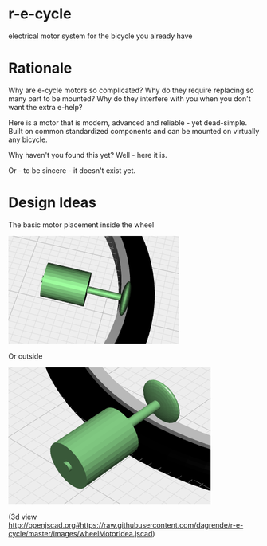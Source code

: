 # r-e-cycle
electrical motor system for the bicycle you already have

# Rationale

Why are e-cycle motors so complicated? Why do they require replacing so many part to be mounted?
Why do they interfere with you when you don't want the extra e-help?

Here is a motor that is modern, advanced and reliable - yet dead-simple. Built on common standardized components and can be mounted on virtually any bicycle.

Why haven't you found this yet? Well - here it is.

Or - to be sincere - it doesn't exist yet.

# Design Ideas

The basic motor placement inside the wheel

![motor wheel driving arrangement](images/wheel-motor.png)

Or outside

![motor wheel driving arrangement](images/wheel-motor-outside.png)

(3d view http://openjscad.org#https://raw.githubusercontent.com/dagrende/r-e-cycle/master/images/wheelMotorIdea.jscad)
